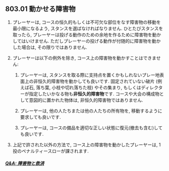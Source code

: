 ## 803.01 動かせる障害物

1. プレーヤーは,
コースの恒久的もしくは不可欠な部位をなす障害物の移動を最小限になるよう,
スタンスを選ばなければなりません.
ひとたびスタンスを取ったら,
プレーヤーは投げる動作のための余地を作るために障害物を動かしてはいけません.
ただしプレーヤーの投げる動作が付随的に障害物を動かした場合は,
その限りではありません.

1. プレーヤーは以下の例外を除き,
コース上の障害物を動かすことはできません:

    1. プレーヤーは,
    スタンスを取る際に支持点を置くかもしれないプレー地表面上の非恒久的障害物を動かしても良いです.
    固定されていない破片
    (例えば石, 落ち葉, 小枝や切れ落ちた枝)
    やその集まり,
    もしくはディレクターが指定したいかなる物も**非恒久的障害物**です.
    コースや大会の構成物として意図的に置かれた物体は,
    非恒久的障害物ではありません.

    1. プレーヤーは,
    他の人たちまたは他の人たちの所有物を,
    移動するように要求しても良いです.

    1. プレーヤーは,
    コースの備品を適切な正しい状態に復元(撤去も含む)しても良いです.

1. 上記で許された以外の方法で,
コース上の障害物を動かしたプレーヤーは,
1投のペナルティースローが課されます.

##### [Q&A: 障害物と救済](qa-obs)
